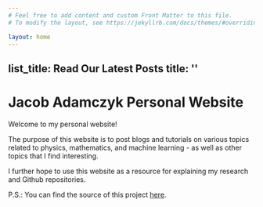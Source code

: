 ```yaml
---
# Feel free to add content and custom Front Matter to this file.
# To modify the layout, see https://jekyllrb.com/docs/themes/#overriding-theme-defaults

layout: home
---
```

list_title: Read Our Latest Posts
title: ''
---

# Jacob Adamczyk Personal Website

Welcome to my personal website!

The purpose of this website is to post blogs and tutorials on various topics related to physics, mathematics, and machine learning - as well as other topics that I find interesting.

I further hope to use this website as a resource for explaining my research and Github repositories.

P.S.:
You can find the source of this project
[here](https://github.com/SimonDosda/gp-blog).